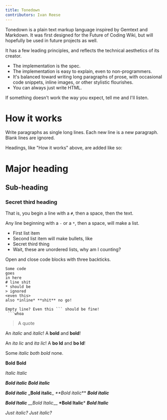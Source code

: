 ```yaml
---
title: Tonedown
contributors: Ivan Reese
---
```


Tonedown is a plain text markup language inspired by Gemtext and Markdown. It was first designed for the Future of Coding Wiki, but will hopefully be used in future projects as well.

It has a few leading principles, and reflects the technical aesthetics of its creator.
* The implementation is the spec.
* The implementation is easy to explain, even to non-programmers.
* It's balanced toward writing long paragraphs of prose, with occasional code snippets, inline images, or other stylistic flourishes.
* You can always just write HTML.

If something doesn't work the way you expect, tell me and I'll listen.

# How it works

Write paragraphs as single long lines.
Each new line is a new paragraph.
Blank lines are ignored.

Headings, like "How it works" above, are added like so:

 # Major heading
 ## Sub-heading
 ### Secret third heading

That is, you begin a line with a `#`, then a space, then the text.

Any line beginning with a `-` or a `*`, then a space, will make a list.
 - First list item
 - Second list item
will make bullets, like
- Secret third thing
- Wait, these are unordered lists, why am I counting?

Open and close code blocks with three backticks.

```
Some code
goes
in here
# line shit
* should be
> ignored
<even this>
also *inline* **shit** no go!

Empty line? Even this ``` should be fine!
 ```whoa
```

> A quote

An _italic_ and *italic*!
A **bold** and __bold__!

An _ita lic_ and *ita lic*!
A **bo ld** and __bo ld__!

Some *italic **both* bold** none.

__Bold__
**Bold**

_Italic_
*Italic*

***Bold italic***
___Bold italic___

_**Bold italic**_
**_Bold italic**_
_**Bold italic_**
**_Bold italic_**

__*Bold Italic*__
*__Bold Italic*__
__*Bold Italic__*
*__Bold Italic__*

*_*Just italic?*_*
_*_Just italic?_*_


